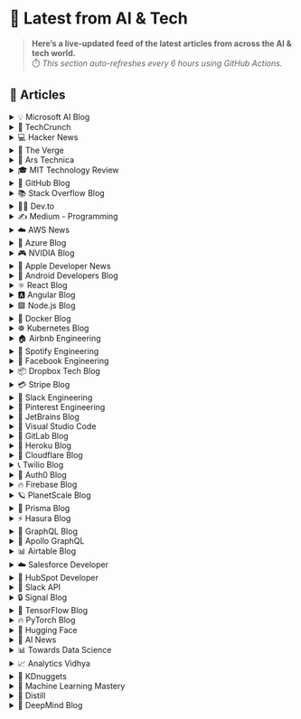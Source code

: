 # 📰 Latest from AI & Tech  

> **Here’s a live-updated feed of the latest articles from across the AI & tech world.**  
> ⏱️ *This section auto-refreshes every 6 hours using GitHub Actions.*

## 📰 Articles
<!-- BLOG-POST-LIST:START -->

<details>
<summary>💡 Microsoft AI Blog</summary>

- [A conversation with Kevin Scott: What’s next in AI](https://blogs.microsoft.com/ai/a-conversation-with-kevin-scott-whats-next-in-ai/) (2022-12-06)
- [From Hot Wheels to handling content: How brands are using Microsoft AI to be more productive and imaginative](https://blogs.microsoft.com/ai/from-hot-wheels-to-handling-content-how-brands-are-using-microsoft-ai-to-be-more-productive-and-imaginative/) (2022-10-12)
- [Microsoft open sources its ‘farm of the future’ toolkit](https://blogs.microsoft.com/ai/microsoft-open-sources-its-farm-of-the-future-toolkit/) (2022-10-06)
- [How data and AI will transform contact centres for financial services](https://cloudblogs.microsoft.com/industry-blog/en-gb/financial-services/2022/07/25/how-data-and-ai-will-transform-contact-centres-for-financial-services/) (2022-07-25)
- [AI-equipped drones study dolphins on the edge of extinction](https://news.microsoft.com/apac/features/ai-drones-dolphins-maui63/) (2022-07-21)

</details>

<details>
<summary>🚀 TechCrunch</summary>

- [Cluely’s Roy Lee on the ragebait strategy for startup marketing](https://techcrunch.com/2025/10/29/cluelys-roy-lee-on-the-ragebait-strategy-for-startup-marketing/) (2025-10-30)
- [NBA champion Tristan Thompson and World Mobile launch community-owned network Uplift](https://techcrunch.com/2025/10/29/nba-champion-tristan-thompson-and-world-mobile-launch-community-owned-network-uplift/) (2025-10-29)
- [Digg founder Kevin Rose on the need for trusted social communities in the AI era](https://techcrunch.com/2025/10/29/digg-founder-kevin-rose-on-the-need-for-trusted-social-communities-in-the-ai-era/) (2025-10-29)
- [YouTube announces ‘voluntary exit program’ for US staff](https://techcrunch.com/2025/10/29/youtube-announces-voluntary-exit-program-for-us-staff/) (2025-10-29)
- [And the winner of Startup Battlefield at Disrupt 2025 is: Glīd](https://techcrunch.com/2025/10/29/and-the-winner-of-startup-battlefield-at-disrupt-2025-is-glid/) (2025-10-29)

</details>

<details>
<summary>💻 Hacker News</summary>

- [OS/2 Warp, PowerPC Edition](https://www.os2museum.com/wp/os2-history/os2-warp-powerpc-edition/) (2025-10-29)
- [Crunchyroll is destroying its subtitles for no good reason](https://daiz.moe/crunchyroll-is-destroying-its-subtitles-for-no-good-reason/) (2025-10-29)
- [Raspberry Pi Pico Bit-Bangs 100 Mbit/S Ethernet](https://www.elektormagazine.com/news/rp2350-bit-bangs-100-mbit-ethernet) (2025-10-29)
- [A century of reforestation helped keep the eastern US cool](https://news.agu.org/press-release/a-century-of-reforestation-helped-keep-the-eastern-us-cool/) (2025-10-29)
- [Meta and TikTok are obstructing researchers' access to data, EU commission rules](https://www.science.org/content/article/meta-and-tiktok-are-obstructing-researchers-access-data-european-commission-rules) (2025-10-29)

</details>

<details>
<summary>📱 The Verge</summary>

- [Microsoft says it’s recovering after Azure outage took down 365, Xbox, and Starbucks](https://www.theverge.com/news/809142/microsoft-azure-xbox-365-is-down-outage) (2025-10-29)
- [Rode has a better way to connect your tiny wireless mics to your digital camera](https://www.theverge.com/news/809146/rode-wireless-microphone-micro-digital-camera-kit-receiver-oled-display) (2025-10-29)
- [Meta repents again to Republicans in hearing over moderation, while Google stands its ground](https://www.theverge.com/policy/809613/senate-commerce-jawboning-tech-speech-hearing) (2025-10-29)
- [Trump administration charges influencer and congressional candidate over ICE protests](https://www.theverge.com/news/809401/kat-abughazaleh-ice-indicted) (2025-10-29)
- [Mark Zuckerberg is excited to add more AI content to all your social feeds](https://www.theverge.com/news/809349/meta-mark-zuckerberg-ai-social-feeds-q3-2025-earnings) (2025-10-29)

</details>

<details>
<summary>🔬 Ars Technica</summary>

- [Meta denies torrenting porn to train AI, says downloads were for “personal use”](https://arstechnica.com/tech-policy/2025/10/meta-says-porn-downloads-on-its-ips-were-for-personal-use-not-ai-training/) (2025-10-29)
- [Space station astronauts eager to open “golden treasure box” from Japan](https://arstechnica.com/space/2025/10/space-station-astronauts-eager-to-open-golden-treasure-box-from-japan/) (2025-10-29)
- [NPM flooded with malicious packages downloaded more than 86,000 times](https://arstechnica.com/security/2025/10/npm-flooded-with-malicious-packages-downloaded-more-than-86000-times/) (2025-10-29)
- [Trump health official ousted after allegedly giving himself a fake title](https://arstechnica.com/health/2025/10/trump-health-official-ousted-after-allegedly-giving-himself-a-fake-title/) (2025-10-29)
- [FCC Republicans force prisoners and families to pay more for phone calls](https://arstechnica.com/tech-policy/2025/10/fcc-republicans-force-prisoners-and-families-to-pay-more-for-phone-calls/) (2025-10-29)

</details>

<details>
<summary>🎓 MIT Technology Review</summary>

- [Exclusive eBook: The Math on AI’s Energy Footprint](https://www.technologyreview.com/2025/10/29/1125572/exclusive-ebook-we-did-the-math-on-ais-energy-footprint/) (2025-10-29)
- [Building a high performance data and AI organization (2nd edition)](https://www.technologyreview.com/2025/10/29/1124014/building-a-high-performance-data-and-ai-organization-2nd-edition/) (2025-10-29)
- [The Download: Boosting AI’s memory, and data centers’ unhappy neighbors](https://www.technologyreview.com/2025/10/29/1126945/the-download-boosting-ais-memory-and-data-centers-unhappy-neighbors/) (2025-10-29)
- [The AI Hype Index: Data centers’ neighbors are pivoting to power blackouts](https://www.technologyreview.com/2025/10/29/1126834/the-ai-hype-index-data-centers-neighbors-are-pivoting-to-power-blackouts/) (2025-10-29)
- [DeepSeek may have found a new way to improve AI’s ability to remember](https://www.technologyreview.com/2025/10/29/1126932/deepseek-ocr-visual-compression/) (2025-10-29)

</details>

<details>
<summary>🐙 GitHub Blog</summary>

- [Introducing Agent HQ: Any agent, any way you work](https://github.blog/news-insights/company-news/welcome-home-agents/) (2025-10-28)
- [Octoverse: A new developer joins GitHub every second as AI leads TypeScript to #1](https://github.blog/news-insights/octoverse/octoverse-a-new-developer-joins-github-every-second-as-ai-leads-typescript-to-1/) (2025-10-28)
- [Announcing the 2025 GitHub Partner Award winners 🎉](https://github.blog/news-insights/company-news/announcing-the-2025-github-partner-award-winners/) (2025-10-28)
- [How to find, install, and manage MCP servers with the GitHub MCP Registry](https://github.blog/ai-and-ml/generative-ai/how-to-find-install-and-manage-mcp-servers-with-the-github-mcp-registry/) (2025-10-24)
- [The road to better completions: Building a faster, smarter GitHub Copilot with a new custom model](https://github.blog/ai-and-ml/github-copilot/the-road-to-better-completions-building-a-faster-smarter-github-copilot-with-a-new-custom-model/) (2025-10-23)

</details>

<details>
<summary>📚 Stack Overflow Blog</summary>

- [Craft and quality beat speed and scale, with or without agents](https://stackoverflow.blog/2025/10/28/craft-and-quality-beat-speed-and-scale-with-or-without-agents/) (2025-10-28)
- [AI agents will succeed because one tool is better than ten](https://stackoverflow.blog/2025/10/27/ai-agents-will-succeed-because-one-tool-is-better-than-ten/) (2025-10-27)
- [Your runbooks are obsolete in the age of agents](https://stackoverflow.blog/2025/10/24/your-runbooks-are-obsolete-in-the-age-of-agents/) (2025-10-24)
- [What leaders need to know from the 2025 Stack Overflow Developer Survey](https://stackoverflow.blog/2025/10/23/what-leaders-need-to-know-from-the-2025-stack-overflow-developer-survey/) (2025-10-23)
- [Open source is giving you choices with your agent systems](https://stackoverflow.blog/2025/10/21/open-source-is-giving-you-choices-with-your-agent-systems/) (2025-10-21)

</details>

<details>
<summary>👨‍💻 Dev.to</summary>

- [Managing goose Configurations Across Multiple Projects](https://dev.to/lymah/managing-goose-configurations-across-multiple-projects-58i3) (2025-10-30)
- [The future of dev: more unified?](https://dev.to/devy/the-future-of-development-more-unified-5d2n) (2025-10-30)
- [Automate Resume Parsing with n8n, Thordata Universal API & OpenAI GPT-4.1-mini](https://dev.to/ranjancse/automate-resume-parsing-with-n8n-thordata-universal-api-openai-gpt-41-mini-eh5) (2025-10-30)
- [Title: The Fierce Hockey Mom Who Took to the Ice to Protest Her Son's Team](https://dev.to/yagyaraj_sharma_6cd410179/title-the-fierce-hockey-mom-who-took-to-the-ice-to-protest-her-sons-team-3b33) (2025-10-30)
- [NPR Music: Oklou: Tiny Desk Concert](https://dev.to/music_youtube/npr-music-oklou-tiny-desk-concert-5gc4) (2025-10-30)

</details>

<details>
<summary>✍️ Medium - Programming</summary>

- [09021901293](https://medium.com/@gvjcjhvcf/09021901293-617c644f2592?source=rss------programming-5) (2025-10-30)
- [09021901293](https://medium.com/@gvjcjhvcf/09021901293-a339ee127a80?source=rss------programming-5) (2025-10-30)
- [09021901293](https://medium.com/@gvjcjhvcf/09021901293-5a92420ff8dc?source=rss------programming-5) (2025-10-30)
- [9 Python Tricks That Make Complex APIs Feel Simple](https://python.plainenglish.io/9-python-tricks-that-make-complex-apis-feel-simple-e7a4d40b92ec?source=rss------programming-5) (2025-10-30)
- [09363843642شماره خاله #شماره خاله# تهران #شماره خاله# اصفهان
شماره خاله #شماره خاله# تهران #شماره…](https://medium.com/@d19688357/09363843642%D8%B4%D9%85%D8%A7%D8%B1%D9%87-%D8%AE%D8%A7%D9%84%D9%87-%D8%B4%D9%85%D8%A7%D8%B1%D9%87-%D8%AE%D8%A7%D9%84%D9%87-%D8%AA%D9%87%D8%B1%D8%A7%D9%86-%D8%B4%D9%85%D8%A7%D8%B1%D9%87-%D8%AE%D8%A7%D9%84%D9%87-%D8%A7%D8%B5%D9%81%D9%87%D8%A7%D9%86-%D8%B4%D9%85%D8%A7%D8%B1%D9%87-%D8%AE%D8%A7%D9%84%D9%87-%D8%B4%D9%85%D8%A7%D8%B1%D9%87-%D8%AE%D8%A7%D9%84%D9%87-%D8%AA%D9%87%D8%B1%D8%A7%D9%86-%D8%B4%D9%85%D8%A7%D8%B1%D9%87-26af24ddb7fc?source=rss------programming-5) (2025-10-30)

</details>

<details>
<summary>☁️ AWS News</summary>

- [Build more accurate AI applications with Amazon Nova Web Grounding](https://aws.amazon.com/blogs/aws/build-more-accurate-ai-applications-with-amazon-nova-web-grounding/) (2025-10-28)
- [Amazon Nova Multimodal Embeddings: State-of-the-art embedding model for agentic RAG and semantic search](https://aws.amazon.com/blogs/aws/amazon-nova-multimodal-embeddings-now-available-in-amazon-bedrock/) (2025-10-28)
- [AWS Weekly Roundup: AWS RTB Fabric, AWS Customer Carbon Footprint Tool, AWS Secret-West Region, and more (October 27, 2025)](https://aws.amazon.com/blogs/aws/aws-weekly-roundup-aws-rtb-fabric-aws-customer-carbon-footprint-tool-aws-secret-west-region-and-more-october-27-2025/) (2025-10-27)
- [Introducing AWS RTB Fabric for real-time advertising technology workloads](https://aws.amazon.com/blogs/aws/introducing-aws-rtb-fabric-for-real-time-advertising-technology-workloads/) (2025-10-23)
- [Customer Carbon Footprint Tool Expands: Additional emissions categories including Scope 3 are now available](https://aws.amazon.com/blogs/aws/aws-customer-carbon-footprint-tool-now-includes-scope-3-emissions/) (2025-10-22)

</details>

<details>
<summary>🔵 Azure Blog</summary>

- [Fully managed cloud-to-cloud transfers with Azure Storage Mover](https://azure.microsoft.com/en-us/blog/fully-managed-cloud-to-cloud-transfers-with-azure-storage-mover/) (2025-10-23)
- [Microsoft named a Leader in the 2025 Gartner® Magic Quadrant™ for Distributed Hybrid Infrastructure](https://azure.microsoft.com/en-us/blog/microsoft-named-a-leader-in-the-2025-gartner-magic-quadrant-for-distributed-hybrid-infrastructure/) (2025-10-22)
- [The Signals Loop: Fine-tuning for world-class AI apps and agents ](https://azure.microsoft.com/en-us/blog/the-signals-loop-fine-tuning-for-world-class-ai-apps-and-agents/) (2025-10-21)
- [Innovation spotlight: How 3 customers are driving change with migration to Azure SQL](https://www.microsoft.com/en-us/sql-server/blog/2025/10/20/innovation-spotlight-how-3-customers-are-driving-change-with-migration-to-azure-sql/) (2025-10-20)
- [From queries to conversations: Unlock insights about your data using Azure Storage Discovery—now generally available](https://azure.microsoft.com/en-us/blog/from-queries-to-conversations-unlock-insights-about-your-data-using-azure-storage-discovery-now-generally-available/) (2025-10-16)

</details>

<details>
<summary>🎮 NVIDIA Blog</summary>

- [Into the Omniverse: Open World Foundation Models Generate Synthetic Worlds for Physical AI Development](https://blogs.nvidia.com/blog/scaling-physical-ai-omniverse/) (2025-10-29)
- [NVIDIA GTC Washington, DC: Live Updates on What’s Next in AI](https://blogs.nvidia.com/blog/nvidia-gtc-washington-dc-2025-news/) (2025-10-28)
- [NVIDIA AI Physics Transforms Aerospace and Automotive Design, Accelerating Engineering by 500x](https://blogs.nvidia.com/blog/ai-physics-aerospace-automotive-design-engineering/) (2025-10-28)
- [Fueling Economic Development Across the US: How NVIDIA Is Empowering States, Municipalities and Universities to Drive Innovation](https://blogs.nvidia.com/blog/economic-development-us/) (2025-10-28)
- [NVIDIA, NPS Commission the Navy’s AI Flagship for Training Tomorrow’s Leaders](https://blogs.nvidia.com/blog/naval-postgraduate-school-ai/) (2025-10-28)

</details>

<details>
<summary>🍎 Apple Developer News</summary>

- [Enhancements to help you submit and market your apps and games](https://developer.apple.com/news/?id=gf6mgrs6) (2025-10-29)
- [New requirement for apps using Sign in with Apple for account creation](https://developer.apple.com/news/?id=j9zukcr6) (2025-10-09)
- [Updated Apple Developer Program License Agreement now available](https://developer.apple.com/news/?id=fnkpd51y) (2025-10-08)
- [New requirements for apps available in Texas](https://developer.apple.com/news/?id=btkirlj8) (2025-10-08)
- [Hello Developer: October 2025](https://developer.apple.com/news/?id=glqa1owr) (2025-10-07)

</details>

<details>
<summary>🤖 Android Developers Blog</summary>

- [Introducing Cahier: A new Android GitHub sample for large screen productivity and creativity](https://android-developers.googleblog.com/2025/10/introducing-cahier-new-android-github.html) (2025-10-29)
- [High-Speed Capture and Slow-Motion Video with CameraX 1.5](https://android-developers.googleblog.com/2025/10/high-speed-capture-and-slow-motion.html) (2025-10-28)
- [Material 3 Adaptive 1.2.0 is stable](https://android-developers.googleblog.com/2025/10/material-3-adaptive-120-is-stable.html) (2025-10-27)
- [5 things you need to know about publishing and distributing your app for Android XR](https://android-developers.googleblog.com/2025/10/5-things-you-need-to-know-about.html) (2025-10-24)
- [Set a reminder: Tune in on October 30 for our Fall episode of The Android Show, live from Droidcon London](https://android-developers.googleblog.com/2025/10/set-reminder-tune-in-on-october-30-for.html) (2025-10-23)

</details>

<details>
<summary>⚛️ React Blog</summary>

- [React Labs: What We've Been Working On – June 2022](https://reactjs.org/blog/2022/06/15/react-labs-what-we-have-been-working-on-june-2022.html) (2022-06-15)
- [React v18.0](https://reactjs.org/blog/2022/03/29/react-v18.html) (2022-03-29)
- [How to Upgrade to React 18](https://reactjs.org/blog/2022/03/08/react-18-upgrade-guide.html) (2022-03-08)
- [React Conf 2021 Recap](https://reactjs.org/blog/2021/12/17/react-conf-2021-recap.html) (2021-12-17)
- [The Plan for React 18](https://reactjs.org/blog/2021/06/08/the-plan-for-react-18.html) (2021-06-08)

</details>

<details>
<summary>🅰️ Angular Blog</summary>

- [Angular support for generating apps in Google AI Studio is now available](https://blog.angular.dev/angular-support-for-generating-apps-in-google-ai-studio-is-now-available-3a3afde38f58?source=rss----447683c3d9a3---4) (2025-10-02)
- [Beyond the Horizon: How Angular is Embracing AI for Next-Gen Apps](https://blog.angular.dev/beyond-the-horizon-how-angular-is-embracing-ai-for-next-gen-apps-7a7ed706e1a3?source=rss----447683c3d9a3---4) (2025-09-16)
- [Angular Summer Update 2025](https://blog.angular.dev/angular-summer-update-2025-1987592a0b42?source=rss----447683c3d9a3---4) (2025-08-29)
- [The Angular Custom Profiling Track is now available](https://blog.angular.dev/the-angular-custom-profiling-track-is-now-available-0f9d8d36218a?source=rss----447683c3d9a3---4) (2025-07-02)
- [Announcing Angular v20](https://blog.angular.dev/announcing-angular-v20-b5c9c06cf301?source=rss----447683c3d9a3---4) (2025-05-28)

</details>

<details>
<summary>🟩 Node.js Blog</summary>

- [Node.js v25.1.0 (Current)](https://nodejs.org/en/blog/release/v25.1.0) (2025-10-28)
- [Node.js v22.21.1 (LTS)](https://nodejs.org/en/blog/release/v22.21.1) (2025-10-28)
- [Node.js v24.11.0 (LTS)](https://nodejs.org/en/blog/release/v24.11.0) (2025-10-28)
- [Node.js v22 to v24](https://nodejs.org/en/blog/migrations/v22-to-v24) (2025-10-28)
- [Node.js v20 to v22](https://nodejs.org/en/blog/migrations/v20-to-v22) (2025-10-28)

</details>

<details>
<summary>🐳 Docker Blog</summary>

- [How to add MCP Servers to Claude Desktop with Docker MCP Toolkit](https://www.docker.com/blog/connect-mcp-servers-to-claude-desktop-with-mcp-toolkit/) (2025-10-27)
- [Docker Hub Incident Report – October 20, 2025](https://www.docker.com/blog/docker-hub-incident-report-october-20-2025/) (2025-10-24)
- [Your Org, Your Tools: Building a Custom MCP Catalog](https://www.docker.com/blog/build-custom-mcp-catalog/) (2025-10-24)
- [Why More People Are Taking Control of Their Digital Lives with Self-Hosted Alternatives](https://www.docker.com/blog/self-hosted-alternatives-control-your-data/) (2025-10-24)
- [AI Guide to the Galaxy: MCP Toolkit and Gateway, Explained](https://www.docker.com/blog/mcp-toolkit-gateway-explained/) (2025-10-24)

</details>

<details>
<summary>☸️ Kubernetes Blog</summary>

- [7 Common Kubernetes Pitfalls (and How I Learned to Avoid Them)](https://kubernetes.io/blog/2025/10/20/seven-kubernetes-pitfalls-and-how-to-avoid/) (2025-10-20)
- [Spotlight on Policy Working Group](https://kubernetes.io/blog/2025/10/18/wg-policy-spotlight-2025/) (2025-10-18)
- [Introducing Headlamp Plugin for Karpenter - Scaling and Visibility](https://kubernetes.io/blog/2025/10/06/introducing-headlamp-plugin-for-karpenter/) (2025-10-06)
- [Announcing Changed Block Tracking API support (alpha)](https://kubernetes.io/blog/2025/09/25/csi-changed-block-tracking/) (2025-09-25)
- [Kubernetes v1.34: Pod Level Resources Graduated to Beta](https://kubernetes.io/blog/2025/09/22/kubernetes-v1-34-pod-level-resources/) (2025-09-22)

</details>

<details>
<summary>🏠 Airbnb Engineering</summary>

- [From Static Rate Limiting to Adaptive Traffic Management in Airbnb’s Key-Value Store](https://medium.com/airbnb-engineering/from-static-rate-limiting-to-adaptive-traffic-management-in-airbnbs-key-value-store-29362764e5c2?source=rss----53c7c27702d5---4) (2025-10-09)
- [Building a Next-Generation Key-Value Store at Airbnb](https://medium.com/airbnb-engineering/building-a-next-generation-key-value-store-at-airbnb-0de8465ba354?source=rss----53c7c27702d5---4) (2025-09-24)
- [Viaduct, Five Years On: Modernizing the Data-Oriented Service Mesh](https://medium.com/airbnb-engineering/viaduct-five-years-on-modernizing-the-data-oriented-service-mesh-e66397c9e9a9?source=rss----53c7c27702d5---4) (2025-09-17)
- [Taming Service-Oriented Architecture Using A Data-Oriented Service Mesh](https://medium.com/airbnb-engineering/taming-service-oriented-architecture-using-a-data-oriented-service-mesh-da771a841344?source=rss----53c7c27702d5---4) (2025-09-16)
- [Migrating Airbnb’s JVM Monorepo to Bazel](https://medium.com/airbnb-engineering/migrating-airbnbs-jvm-monorepo-to-bazel-33f90eda51ec?source=rss----53c7c27702d5---4) (2025-08-13)

</details>

<details>
<summary>🎵 Spotify Engineering</summary>

- [Beyond Winning: Spotify’s Experiments with Learning Framework](https://engineering.atspotify.com/2025/9/spotifys-experiments-with-learning-framework/) (2025-09-23)
- [Incident Report: Spotify Outage on April 16, 2025](https://engineering.atspotify.com/2025/5/incident-report-spotify-outage-on-april-16-2025/) (2025-05-09)
- [Celebrating Five Years of Backstage: From Open Source Project to Enterprise Business](https://engineering.atspotify.com/2025/4/celebrating-five-years-of-backstage/) (2025-04-23)
- [A Behind-the-Scenes Look at How We Release the Spotify App (Part 1)](https://engineering.atspotify.com/2025/4/how-we-release-the-spotify-app-part-1/) (2025-04-17)
- [An Insider’s Tips for Taking the Certified Backstage Associate (CBA) Exam](https://engineering.atspotify.com/2025/3/certified-backstage-associate-exam-tips/) (2025-03-25)

</details>

<details>
<summary>👥 Facebook Engineering</summary>

- [Scaling Privacy Infrastructure for GenAI Product Innovation](https://engineering.fb.com/2025/10/23/security/scaling-privacy-infrastructure-for-genai-product-innovation/) (2025-10-23)
- [Disaggregated Scheduled Fabric: Scaling Meta’s AI Journey](https://engineering.fb.com/2025/10/20/data-center-engineering/disaggregated-scheduled-fabric-scaling-metas-ai-journey/) (2025-10-20)
- [Scaling LLM Inference: Innovations in Tensor Parallelism, Context Parallelism, and Expert Parallelism](https://engineering.fb.com/2025/10/17/ai-research/scaling-llm-inference-innovations-tensor-parallelism-context-parallelism-expert-parallelism/) (2025-10-17)
- [Branching in a Sapling Monorepo](https://engineering.fb.com/2025/10/16/developer-tools/branching-in-a-sapling-monorepo/) (2025-10-16)
- [10X Backbone: How Meta Is Scaling Backbone Connectivity for AI](https://engineering.fb.com/2025/10/16/data-center-engineering/10x-backbone-how-meta-is-scaling-backbone-connectivity-for-ai/) (2025-10-16)

</details>

<details>
<summary>📦 Dropbox Tech Blog</summary>

- [With Mobius Labs' Aana models, we're bringing deeper multimodal understanding to Dropbox Dash](https://dropbox.tech/machine-learning/mobius-labs-aana-dropbox-multimodal-understanding) (2025-10-23)
- [Half-Quadratic Quantization of large machine learning models](https://dropbox.tech/machine-learning/halfquadratic-quantization-of-large-machine-learning-models) (2025-10-22)
- [A practical blueprint for evaluating conversational AI at scale](https://dropbox.tech/machine-learning/practical-blueprint-evaluating-conversational-ai-at-scale-dash) (2025-10-02)
- [Hack Week 2025: How these engineers liquid-cooled a GPU server](https://dropbox.tech/culture/hack-week-2025-liquid-cooling-gpu-server) (2025-08-27)
- [Driving AI adoption at Dropbox: a conversation with CTO Ali Dasdan](https://dropbox.tech/culture/ai-adoption-productivity-dropbox-cto-ali-dasdan) (2025-08-19)

</details>

<details>
<summary>💳 Stripe Blog</summary>

- [Introducing stablecoin payments for subscriptions](https://stripe.com/blog/introducing-stablecoin-payments-for-subscriptions) (2025-10-14)
- [Introducing our agentic commerce solutions](https://stripe.com/blog/introducing-our-agentic-commerce-solutions) (2025-10-07)
- [Introducing Open Issuance from Bridge: A new platform to launch your own stablecoin](https://stripe.com/blog/introducing-open-issuance-from-bridge) (2025-09-30)
- [All our product updates from Stripe Tour New York](https://stripe.com/blog/all-our-product-updates-from-stripe-tour-new-york) (2025-09-30)
- [Developing an open standard for agentic commerce](https://stripe.com/blog/developing-an-open-standard-for-agentic-commerce) (2025-09-29)

</details>

<details>
<summary>💬 Slack Engineering</summary>

- [Advancing Our Chef Infrastructure: Safety Without Disruption](https://slack.engineering/advancing-our-chef-infrastructure-safety-without-disruption/) (2025-10-23)
- [Deploy Safety: Reducing customer impact from change](https://slack.engineering/deploy-safety/) (2025-10-07)
- [Building Slack’s Anomaly Event Response](https://slack.engineering/building-slacks-anomaly-event-response/) (2025-09-04)
- [Optimizing Our E2E Pipeline](https://slack.engineering/speedup-e2e-testing/) (2025-04-14)
- [How we built enterprise search to be secure and private](https://slack.engineering/how-we-built-enterprise-search-to-be-secure-and-private/) (2025-03-07)

</details>

<details>
<summary>📌 Pinterest Engineering</summary>

- [Identify User Journeys at Pinterest](https://medium.com/pinterest-engineering/identify-user-journeys-at-pinterest-b517f6275b42?source=rss-ef81ef829bcb------2) (2025-10-21)
- [Tracking Down Mysterious ML Training Stalls](https://medium.com/@Pinterest_Engineering/tracking-down-mysterious-ml-training-stalls-5290bb19be6d?source=rss-ef81ef829bcb------2) (2025-10-17)
- [Next Gen Data Processing at Massive Scale At Pinterest With Moka (Part 2 of 2)](https://medium.com/pinterest-engineering/next-gen-data-processing-at-massive-scale-at-pinterest-with-moka-part-2-of-2-d0210ded34e0?source=rss-ef81ef829bcb------2) (2025-09-10)
- [Developer Experience at Pinterest: The Journey to PinConsole](https://medium.com/pinterest-engineering/developer-experience-at-pinterest-the-journey-to-pinconsole-b34ac9e3bdd9?source=rss-ef81ef829bcb------2) (2025-08-22)
- [Debugging the One-in-a-Million Failure: Migrating Pinterest’s Search Infrastructure to Kubernetes](https://medium.com/pinterest-engineering/debugging-the-one-in-a-million-failure-migrating-pinterests-search-infrastructure-to-kubernetes-bef9af9dabf4?source=rss-ef81ef829bcb------2) (2025-07-16)

</details>

<details>
<summary>💎 JetBrains Blog</summary>

- [JetBrains Becomes Cloud9’s Official AI-Powered Coding Partner](https://blog.jetbrains.com/blog/2025/10/29/jetbrains-becomes-cloud9s-official-ai-powered-coding-partner/) (2025-10-29)
- [Simplifying Distributed Systems: Jason Taylor Shows How .NET Aspire Makes the Complex Feel Effortless](https://blog.jetbrains.com/dotnet/2025/10/29/simplifying-distributed-systems-dotnet-aspire-jason-taylor/) (2025-10-29)
- [The MPS 2025.3 Early Access Program Has Started](https://blog.jetbrains.com/mps/2025/10/the-mps-2025-3-eap-has-started/) (2025-10-29)
- [Finding Order in the Mayhem: A Novel Concurrency Testing Tool that Improved the Kotlin Compiler](https://blog.jetbrains.com/research/2025/10/litmuskt-concurrency-testing/) (2025-10-29)
- [The Launch of Developer Productivity AI Arena: An Open Platform for Benchmarking AI Coding Agents](https://blog.jetbrains.com/blog/2025/10/28/the-launch-of-developer-productivity-ai-arena-an-open-platform-for-benchmarking-ai-coding-agents/) (2025-10-28)

</details>

<details>
<summary>📝 Visual Studio Code</summary>

- [Expanding Model Choice in VS Code with Bring Your Own Key](https://code.visualstudio.com/blogs/2025/10/22/bring-your-own-key) (2025-10-22)
- [September 2025 (version 1.105)](https://code.visualstudio.com/updates/v1_105) (2025-10-09)
- [Introducing auto model selection (preview)](https://code.visualstudio.com/blogs/2025/09/15/autoModelSelection) (2025-09-15)
- [August 2025 (version 1.104)](https://code.visualstudio.com/updates/v1_104) (2025-09-11)
- [VS Code Dev Days – Join an event near you to learn about AI-assisted development](https://code.visualstudio.com/blogs/2025/08/27/vscode-dev-days) (2025-08-26)

</details>

<details>
<summary>🦊 GitLab Blog</summary>

- [Ace your planning without the context-switching](https://about.gitlab.com/blog/ace-your-planning-without-the-context-switching/) (2025-10-28)
- [Modernize Java applications quickly with GitLab Duo with Amazon Q](https://about.gitlab.com/blog/modernize-java-applications-quickly-with-gitlab-duo-with-amazon-q/) (2025-10-22)
- [Delivering faster and smarter scans with Advanced SAST](https://about.gitlab.com/blog/delivering-faster-and-smarter-scans-with-advanced-sast/) (2025-10-21)
- [GitLab 18.5: Intelligence that moves software development forward](https://about.gitlab.com/blog/gitlab-18-5-intelligence-that-moves-software-development-forward/) (2025-10-21)
- [Claude Haiku 4.5 now available in GitLab Duo Agentic Chat](https://about.gitlab.com/blog/claude-haiku-4-5-now-available-in-gitlab-duo-agentic-chat/) (2025-10-20)

</details>

<details>
<summary>💜 Heroku Blog</summary>

- [Heroku Introduces New Innovations to Expand the Capabilities of Every Salesforce Org](https://www.heroku.com/blog/new-innovations-expand-capabilities-every-salesforce-org/) (2025-10-14)
- [Introducing the Next Generation of Heroku Postgres – Unlocking Performance, Scale, and Zero-Friction Ops](https://www.heroku.com/blog/introducing-the-next-generation-of-heroku-postgres/) (2025-10-14)
- [Welcome to Heroku Vibes](https://www.heroku.com/blog/turn-ideas-into-apps-heroku-vibes-pilot/) (2025-10-08)
- [Heroku AI Studio is Your Workspace for Smarter, Faster AI Apps](https://www.heroku.com/blog/heroku-ai-studio-workspace-for-smarter-faster-ai-apps/) (2025-09-17)
- [Securing Salesforce Integrations with Heroku AppLink](https://www.heroku.com/blog/securing-salesforce-integrations-with-heroku-applink/) (2025-09-10)

</details>

<details>
<summary>🔶 Cloudflare Blog</summary>

- [Measuring characteristics of TCP connections at Internet scale](https://blog.cloudflare.com/measuring-network-connections-at-scale/) (2025-10-29)
- [One IP address, many users: detecting CGNAT to reduce collateral effects](https://blog.cloudflare.com/detecting-cgn-to-reduce-collateral-damage/) (2025-10-29)
- [How to build your own VPN, or: the history of WARP](https://blog.cloudflare.com/how-to-build-your-own-vpn-or-the-history-of-warp/) (2025-10-29)
- [Defending QUIC from acknowledgement-based DDoS attacks](https://blog.cloudflare.com/defending-quic-from-acknowledgement-based-ddos-attacks/) (2025-10-29)
- [So long, and thanks for all the fish: how to escape the Linux networking stack](https://blog.cloudflare.com/so-long-and-thanks-for-all-the-fish-how-to-escape-the-linux-networking-stack/) (2025-10-29)

</details>

<details>
<summary>📞 Twilio Blog</summary>

- [
The Future of BPO in the Age of AI and Automation: A Conversational Recap
](
https://www.twilio.com/en-us/blog/insights/the-future-of-bpo-in-the-age-of-ai-and-automation--a-conversatio
) (2025-10-29)
- [
October 2025 Fraud Update: How ISVs can Prepare for the Holiday Season
](
https://www.twilio.com/en-us/blog/insights/best-practices/quarterly-fraud-update-october-2025
) (2025-10-28)
- [
Making Alt Text Fast: How Twilio Scaled Docs Accessibility with Automation
](
https://www.twilio.com/en-us/blog/developers/docs-accessibility-automation-llm-prompts
) (2025-10-27)
- [
Regulatory & Compliance Corner – October 2025
](
https://www.twilio.com/en-us/blog/insights/2025-october-regulatory-updates
) (2025-10-27)
- [
What Is IVR (Interactive Voice Response) for Call Centers?
](
https://www.twilio.com/en-us/blog/ivr-what-it-is-and-how-it-benefits-contact-center
) (2025-10-25)

</details>

<details>
<summary>🔐 Auth0 Blog</summary>

- [MS Agent Framework and Python: Use the Auth0 Token Vault to Call Third-Party APIs](https://auth0.com/blog/microsoft-agent-framework-python-auth0-token-vault/) (2025-10-27)
- [Securing AI Agents: Mitigate Excessive Agency with Zero Trust Security](https://auth0.com/blog/mitigate-excessive-agency-ai-agents/) (2025-10-27)
- [Social or Enterprise: Which Connection is Right?
](https://auth0.com/blog/deciding-between-social-enterprise-connection/) (2025-10-21)
- [Introducing CheckMate for Auth0: A New Auth0 Security Tool](https://auth0.com/blog/introducing-checkmate-for-auth0/) (2025-10-20)
- [Auth0 FGA Logging API: A Complete Audit Trail for Authorization](https://auth0.com/blog/auth0-fga-logging-api-a-complete-audit-trail-for-authorization/) (2025-10-17)

</details>

<details>
<summary>🔥 Firebase Blog</summary>

- [#FirebaserFriday: Frank van Puffelen](http://firebase.googleblog.com/2022/02/meet-firebaser-Puf.html) (2022-03-18)
- [How Firebase Performance Monitoring optimized app startup time](http://firebase.googleblog.com/2022/03/how-Firebase-Performance-Monitoring-optimized-app-startup-time.html) (2022-03-09)
- [Using Machine Learning to optimize mobile game experiences](http://firebase.googleblog.com/2022/02/custom-ondevice-machine-learning.html) (2022-02-15)
- [Accept Payments with Cloud Firestore and Google Pay](http://firebase.googleblog.com/2022/02/accept-payments-with-Cloud-Firestore-and-Google-Pay.html) (2022-02-11)
- [Everything you need to know about Remote Config’s latest personalization feature](http://firebase.googleblog.com/2022/01/remote-config-personalization-overview.html) (2022-01-26)

</details>

<details>
<summary>🪐 PlanetScale Blog</summary>

- [Benchmarking Postgres 17 vs 18](https://planetscale.com/blog/benchmarking-postgres-17-vs-18) (2025-10-14)
- [Larger than RAM Vector Indexes for Relational Databases](https://planetscale.com/blog/larger-than-ram-vector-indexes-for-relational-databases) (2025-10-01)
- [Partnering with Cloudflare to bring you the fastest globally distributed applications](https://planetscale.com/blog/partnering-with-cloudflare-fastest-applications) (2025-09-24)
- [Processes and Threads](https://planetscale.com/blog/processes-and-threads) (2025-09-24)
- [PlanetScale for Postgres is now GA](https://planetscale.com/blog/planetscale-for-postgres-is-generally-available) (2025-09-22)

</details>

<details>
<summary>🔷 Prisma Blog</summary>

- [Key takeaways from the Discover Data DX virtual event](https://www.prisma.io/blog/datadx-event-recap-z5Pcp6HzBz5m) (2023-12-13)
- [Prisma Accelerate now in General Availability](https://www.prisma.io/blog/accelerate-ga-release-I9cQM6bSf2g6) (2023-10-26)
- [Support for Serverless Database Drivers in Prisma ORM Is Now in Preview](https://www.prisma.io/blog/serverless-database-drivers-KML1ehXORxZV) (2023-10-06)
- [Launching the Data DX Manifesto: Shaping a new paradigm in data-driven development](https://www.prisma.io/blog/datadx-manifesto-ikgyqj170k8h) (2023-10-05)
- [SQLite on the Edge: Prisma Support for Turso is in Early Access](https://www.prisma.io/blog/prisma-turso-ea-support-rXGd_Tmy3UXX) (2023-09-28)

</details>

<details>
<summary>⚡ Hasura Blog</summary>

- [Data access layer: Unlocking the full potential of financial data](https://hasura.io/blog/data-access-layer-unlocking-the-full-potential-of-financial-data/) (2025-03-24)
- [Time-traveling through your data architecture: Using data agents to understand change](https://hasura.io/blog/time-traveling-through-your-data-architecture-using-data-agents-to-understand-change/) (2025-03-19)
- [Data products, data contracts: A new model for data management in financial services](https://hasura.io/blog/data-products-data-contracts-a-new-model-for-data-management-in-financial-services/) (2025-03-18)
- [How PromptQL achieves 100% accuracy for AI on enterprise data](https://hasura.io/blog/how-promptql-achieves-100-accuracy-for-ai-on-enterprise-data/) (2025-03-11)
- [Hasura: Powerful access control on MongoDB data](https://hasura.io/blog/hasura-powerful-access-control-on-mongodb-data/) (2025-03-05)

</details>

<details>
<summary>🔗 GraphQL Blog</summary>

- [GraphQL Locals 2025: Increasing Support](https://graphql.org/blog/2025-10-16-graphql-local-initiative-update) (2025-10-16)
- [Announcing the GraphQL AI Working Group](https://graphql.org/blog/2025-10-14-announcing-ai-wg) (2025-10-14)
- [Introducing the New GraphQL.org: A Decade of Evolution, Redesigned](https://graphql.org/blog/2025-09-08-announcing-graphqldotorg) (2025-09-08)
- [Announcing the September 2025 Edition of the GraphQL Specification](https://graphql.org/blog/2025-09-08-september-edition) (2025-09-08)
- [GraphQL: Supercharging AI](https://graphql.org/blog/2025-07-03-graphql-supercharging-ai) (2025-07-03)

</details>

<details>
<summary>🚀 Apollo GraphQL</summary>

- [Apollo MCP Server 1.0 is Generally Available](https://www.apollographql.com/blog/apollo-mcp-server-1-0-is-generally-available) (2025-10-07)
- [GraphOS Router APM Dashboard Templates for Datadog](https://www.apollographql.com/blog/graphos-router-apm-dashboard-templates-for-datadog) (2025-10-07)
- [Announcing Apollo iOS 2.0](https://www.apollographql.com/blog/announcing-apollo-ios-2-0) (2025-10-07)
- [GraphQL Summit 2025 Product Highlights: Building the future of AI and Apps](https://www.apollographql.com/blog/graphql-summit-2025-apollo-product-announcements) (2025-10-07)
- [Subgraph and Connector Insights: Empowering Developers Through Endpoint Observability](https://www.apollographql.com/blog/subgraph-and-connector-insights) (2025-10-07)

</details>

<details>
<summary>📊 Airtable Blog</summary>

- [Applications closing for the Airtable AI Incubator](https://blog.airtable.com/applications-closing-for-the-airtable-ai-incubator/) (2025-09-29)
- [Automate 5X more work at the same cost with Airtable AI](https://blog.airtable.com/airtable-ai-price-change/) (2025-05-14)
- [Airtable is now available in AWS Marketplace](https://blog.airtable.com/airtable-available-in-aws-marketplace/) (2024-11-12)
- [It’s time to change the way we build digital products. Introducing, ProductCentral.](https://blog.airtable.com/change-way-build-digital-products/) (2024-10-15)
- [New capabilities to unlock agility at scale](https://blog.airtable.com/launching-new-capabilities-for-the-enterprise/) (2024-09-26)

</details>

<details>
<summary>☁️ Salesforce Developer</summary>

- [Build and Optimize Agents with New Agentforce 360 Features](https://developer.salesforce.com/blogs/2025/10/build-and-optimize-agents-with-new-agentforce-360-features.html) (2025-10-29)
- [Vibe Code Lightning Web Components with Salesforce DX MCP](https://developer.salesforce.com/blogs/2025/10/vibe-code-lightning-web-components-with-salesforce-dx-mcp.html) (2025-10-28)
- [Customize Agent Conversations with Adaptive Response Formats](https://developer.salesforce.com/blogs/2025/10/customize-agent-conversations-with-adaptive-response-formats.html) (2025-10-23)
- [AIエージェント開発の悩みを解決！Agent Scriptとハイブリッド推論のすすめ](https://developer.salesforce.com/blogs/2025/10/ai%e3%82%a8%e3%83%bc%e3%82%b8%e3%82%a7%e3%83%b3%e3%83%88%e9%96%8b%e7%99%ba%e3%81%ae%e6%82%a9%e3%81%bf%e3%82%92%e8%a7%a3%e6%b1%ba%ef%bc%81agent-script%e3%81%a8%e3%83%8f%e3%82%a4%e3%83%96%e3%83%aa.html) (2025-10-22)
- [Named Query API Simplifies Data Access for Agents and Apps](https://developer.salesforce.com/blogs/2025/10/named-query-api-simplifies-data-access-for-agents-and-apps.html) (2025-10-13)

</details>

<details>
<summary>🧡 HubSpot Developer</summary>

- [Unlocking the Power of Webhooks & Custom Workflow Actions in HubSpot’s New Developer Platform](https://developers.hubspot.com/blog/unlocking-the-power-of-webhooks-workflow-actions-in-hubspots-new-developer-platform) (2025-10-22)
- [Optimizing Developer Docs in the Age of AI: Our Mintlify Migration Story](https://developers.hubspot.com/blog/optimizing-developer-docs-in-the-age-of-ai-our-mintlify-migration-story) (2025-10-09)
- [Navigating Serverless Functions on HubSpot’s New Developer Platform](https://developers.hubspot.com/blog/navigating-serverless-functions-on-hubspots-new-developer-platform) (2025-10-02)
- [Building Omnichannel Customer Connections at HubSpot: A Look Under the Hood](https://developers.hubspot.com/blog/building-omnichannel-customer-connections-at-hubspot) (2025-09-25)
- [From Legacy Apps to Platform Speed: Building with the New Developer Platform](https://developers.hubspot.com/blog/from-legacy-apps-to-platform-speed-building-with-developer-platform) (2025-09-23)

</details>

<details>
<summary>💬 Slack API</summary>

- [Real-Time Collaboration: What It Is, Benefits, and Best Practices](https://slack.com/blog/collaboration/real-time-collaboration) (2025-10-27)
- [Customer Connection: How It Drives Loyalty and Business Growth](https://slack.com/blog/collaboration/customer-connection-how-it-drives-loyalty-and-business-growth) (2025-10-23)
- [Master Effective Communication Skills With These 10 Techniques](https://slack.com/blog/collaboration/master-effective-communication-skills-with-these-10-techniques) (2025-10-23)
- [What Is Customer Data Integration, and Why Is It Important?](https://slack.com/blog/transformation/what-is-customer-data-integration-and-why-is-it-important) (2025-10-23)
- [AI in Slack: Work Faster and Smarter, Right Where You Are](https://slack.com/blog/productivity/agentic-productivity-with-slack) (2025-10-23)

</details>

<details>
<summary>🔒 Signal Blog</summary>

- [Signal Protocol and Post-Quantum Ratchets](https://signal.org/blog/spqr/) (2025-10-02)
- [Introducing Signal Secure Backups](https://signal.org/blog/introducing-secure-backups/) (2025-09-08)
- [By Default, Signal Doesn't Recall](https://signal.org/blog/signal-doesnt-recall/) (2025-05-21)
- [A Synchronized Start for Linked Devices](https://signal.org/blog/a-synchronized-start-for-linked-devices/) (2025-01-27)
- [Improving Private Signal Calls: Call Links & More](https://signal.org/blog/call-links/) (2024-11-11)

</details>

<details>
<summary>🧠 TensorFlow Blog</summary>

- [What's new in TensorFlow 2.20](https://blog.tensorflow.org/2025/08/whats-new-in-tensorflow-2-20.html) (2025-08-19)
- [What's new in TensorFlow 2.19](https://blog.tensorflow.org/2025/03/whats-new-in-tensorflow-2-19.html) (2025-03-13)
- [Introducing Wake Vision: A High-Quality, Large-Scale Dataset for TinyML Computer Vision Applications](https://blog.tensorflow.org/2024/12/introducing-wake-vision-new-dataset-for-person-detection-in-tinyml.html) (2024-12-05)
- [MLSysBook.AI: Principles and Practices of Machine Learning Systems Engineering](https://blog.tensorflow.org/2024/11/mlsysbookai-principles-and-practices-of-machine-learning-systems-engineering.html) (2024-11-19)
- [What's new in TensorFlow 2.18](https://blog.tensorflow.org/2024/10/whats-new-in-tensorflow-218.html) (2024-10-28)

</details>

<details>
<summary>🔥 PyTorch Blog</summary>

- [Monarch + Lightning AI: Unlocking New Possibilities in Distributed Training](https://pytorch.org/blog/integration-idea-monarch/) (2025-10-22)
- [torchcomms: a modern PyTorch communications API](https://pytorch.org/blog/torchcomms/) (2025-10-22)
- [Helion: A High-Level DSL for Performant and Portable ML Kernels](https://pytorch.org/blog/helion/) (2025-10-22)
- [Introducing ExecuTorch 1.0: Powering the next generation of edge AI](https://pytorch.org/blog/introducing-executorch-1-0/) (2025-10-22)
- [Introducing PyTorch Monarch](https://pytorch.org/blog/introducing-pytorch-monarch/) (2025-10-22)

</details>

<details>
<summary>🤗 Hugging Face</summary>

- [Voice Cloning with Consent](https://huggingface.co/blog/voice-consent-gate) (2025-10-28)
- [Streaming datasets: 100x More Efficient](https://huggingface.co/blog/streaming-datasets) (2025-10-27)
- [huggingface_hub v1.0: Five Years of Building the Foundation of Open Machine Learning](https://huggingface.co/blog/huggingface-hub-v1) (2025-10-27)
- [Building the Open Agent Ecosystem Together: Introducing OpenEnv](https://huggingface.co/blog/openenv) (2025-10-23)
- [Hugging Face and VirusTotal collaborate to strengthen AI security](https://huggingface.co/blog/virustotal) (2025-10-22)

</details>

<details>
<summary>🤖 AI News</summary>

- [Cursor 2.0 pivots to multi-agent AI coding, debuts Composer model](https://www.artificialintelligence-news.com/news/cursor-2-pivots-multi-agent-ai-coding-debuts-composer-model/) (2025-10-29)
- [Migrating AI from Nvidia to Huawei: Opportunities and trade-offs](https://www.artificialintelligence-news.com/news/migrating-ai-from-nvidia-to-huawei-opportunities-and-trade-offs/) (2025-10-29)
- [Counterintuitive’s new chip aims escape the AI ‘twin trap’](https://www.artificialintelligence-news.com/news/ai-twin-trap-next-generation-chip-and-software/) (2025-10-29)
- [OpenAI unveils open-weight AI safety models for developers](https://www.artificialintelligence-news.com/news/openai-unveils-open-weight-ai-safety-models-for-developers/) (2025-10-29)
- [OpenAI restructures, enters ‘next chapter’ of Microsoft partnership](https://www.artificialintelligence-news.com/news/openai-restructures-next-chapter-microsoft-partnership/) (2025-10-28)

</details>

<details>
<summary>📊 Towards Data Science</summary>

- [4 Techniques to Optimize Your LLM Prompts for Cost, Latency and Performance](https://towardsdatascience.com/4-techniques-to-optimize-your-llm-prompts-for-cost-latency-and-performance/) (2025-10-29)
- [Bringing Vision-Language Intelligence to RAG with ColPali](https://towardsdatascience.com/bringing-vision-language-intelligence-to-rag-with-colpali/) (2025-10-29)
- [Using NumPy to Analyze My Daily Habits (Sleep, Screen Time & Mood)](https://towardsdatascience.com/using-numpy-to-analyze-my-daily-habits-sleep-screen-time-mood/) (2025-10-28)
- [Deep Reinforcement Learning: 0 to 100](https://towardsdatascience.com/deep-reinforcement-learning-for-dummies/) (2025-10-28)
- [Using Claude Skills with Neo4j](https://towardsdatascience.com/using-claude-skills-with-neo4j/) (2025-10-28)

</details>

<details>
<summary>📈 Analytics Vidhya</summary>

- [Grokipedia vs Wikipedia: Elon Musk’s AI Encyclopedia is Here!](https://www.analyticsvidhya.com/blog/2025/10/grokipedia-elon-musks-ai-encyclopedia/) (2025-10-29)
- [Train Your AI Agents Like a Pro with Microsoft Agent Lightning (Full Setup & Workflow) ](https://www.analyticsvidhya.com/blog/2025/10/microsoft-agent-lightning/) (2025-10-29)
- [Guide to Node-level Caching in LangGraph](https://www.analyticsvidhya.com/blog/2025/10/caching-in-langgraph/) (2025-10-28)
- [Building a Multi-Agent Dungeons & Dragons Game with LangChain](https://www.analyticsvidhya.com/blog/2025/10/dungeons-dragons-game-with-langchain/) (2025-10-28)
- [Is ChatGPT Atlas Better than Perplexity Comet?](https://www.analyticsvidhya.com/blog/2025/10/chatgpt-atlas/) (2025-10-27)

</details>

<details>
<summary>💎 KDnuggets</summary>

- [Generative AI Hype Check: Can It Really Transform SDLC?](https://www.kdnuggets.com/2025/10/damcosolutions/generative-ai-hype-check-can-it-really-transform-sdlc) (2025-10-29)
- [Collecting Real-Time Data with APIs: A Hands-On Guide Using Python](https://www.kdnuggets.com/collecting-real-time-data-with-apis-a-hands-on-guide-using-python) (2025-10-29)
- [Top 5 Text-to-Speech Open Source Models](https://www.kdnuggets.com/top-5-text-to-speech-open-source-models) (2025-10-29)
- [API Development for Web Apps and Data Products](https://www.kdnuggets.com/api-development-for-web-apps-and-data-products) (2025-10-28)
- [7 Free Remote MCPs You Must Use As A Developer](https://www.kdnuggets.com/7-free-remote-mcps-you-must-use-as-a-developer) (2025-10-28)

</details>

<details>
<summary>🎯 Machine Learning Mastery</summary>

- [7 Advanced Feature Engineering Tricks for Text Data Using LLM Embeddings](https://machinelearningmastery.com/7-advanced-feature-engineering-tricks-for-text-data-using-llm-embeddings/) (2025-10-29)
- [The Complete Guide to Model Context Protocol](https://machinelearningmastery.com/the-complete-guide-to-model-context-protocol/) (2025-10-28)
- [10 Python One-Liners for Generating Time Series Features](https://machinelearningmastery.com/10-python-one-liners-for-generating-time-series-features/) (2025-10-27)
- [The Complete Guide to Pydantic for Python Developers](https://machinelearningmastery.com/the-complete-guide-to-pydantic-for-python-developers/) (2025-10-24)
- [The Machine Learning Practitioner’s Guide to Fine-Tuning Language Models](https://machinelearningmastery.com/the-machine-learning-practitioners-guide-to-fine-tuning-language-models/) (2025-10-23)

</details>

<details>
<summary>🔬 Distill</summary>

- [Understanding Convolutions on Graphs](https://distill.pub/2021/understanding-gnns) (2021-09-02)
- [A Gentle Introduction to Graph Neural Networks](https://distill.pub/2021/gnn-intro) (2021-09-02)
- [Distill Hiatus](https://distill.pub/2021/distill-hiatus) (2021-07-02)
- [Adversarial Reprogramming of Neural Cellular Automata](https://distill.pub/selforg/2021/adversarial) (2021-05-06)
- [Weight Banding](https://distill.pub/2020/circuits/weight-banding) (2021-04-08)

</details>

<details>
<summary>🧠 DeepMind Blog</summary>

- [Accelerating discovery with the AI for Math Initiative](https://deepmind.google/discover/blog/accelerating-discovery-with-the-ai-for-math-initiative/) (2025-10-29)
- [Bringing AI to the next generation of fusion energy](https://deepmind.google/discover/blog/bringing-ai-to-the-next-generation-of-fusion-energy/) (2025-10-16)
- [How a Gemma model helped discover a new potential cancer therapy pathway](https://deepmind.google/discover/blog/how-a-gemma-model-helped-discover-a-new-potential-cancer-therapy-pathway/) (2025-10-16)
- [Introducing Veo 3.1 and advanced creative capabilities](https://deepmind.google/discover/blog/introducing-veo-3-1-and-advanced-creative-capabilities/) (2025-10-15)
- [Introducing the Gemini 2.5 Computer Use model](https://deepmind.google/discover/blog/introducing-the-gemini-2-5-computer-use-model/) (2025-10-08)

</details>
<!-- BLOG-POST-LIST:END -->
